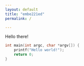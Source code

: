 ```yaml
---
layout: default
title: "embe221ed"
permalink: /

---
```

Hello there!

```c
int main(int argc, char *argv[]) {
    printf("Hello world!");
    return 0;
}
```
